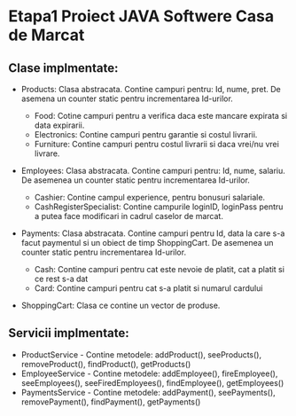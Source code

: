 # Etapa1 Proiect JAVA Softwere Casa de Marcat

## Clase implmentate:

* Products: Clasa abstracata. Contine campuri pentru: Id, nume, pret. De asemena un counter static pentru incrementarea Id-urilor.
  * Food: Cotine campuri pentru a verifica daca este mancare expirata si data expirarii.
  * Electronics: Contine campuri pentru garantie si costul livrarii.
  * Furniture: Contine campuri pentru costul livrarii si daca vrei/nu vrei livrare.

* Employees: Clasa abstracata. Contine campuri pentru: Id, nume, salariu. De asemenea un counter static pentru incrementarea Id-urilor.
  * Cashier: Contine campul experience, pentru bonusuri salariale.
  * CashRegisterSpecialist: Contine campurile loginID, loginPass pentru a putea face modificari in cadrul caselor de marcat.

* Payments: Clasa abstracata. Contine campuri pentru Id, data la care s-a facut paymentul si un obiect de timp ShoppingCart. De asemenea un counter static pentru incrementarea Id-urilor.
  * Cash: Contine campuri pentru cat este nevoie de platit, cat a platit si ce rest s-a dat
  * Card: Contine campuri pentru cat s-a platit si numarul cardului

* ShoppingCart: Clasa ce contine un vector de produse. 

## Servicii implmentate:

* ProductService - Contine metodele: addProduct(), seeProducts(), removeProduct(), findProduct(), getProducts()
* EmployeeService - Contine metodele: addEmployee(), fireEmployee(), seeEmployees(), seeFiredEmployees(), findEmployee(), getEmployees()
* PaymentsService - Contine metodele: addPayment(), seePayments(), removePayment(), findPayment(), getPayments()

